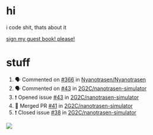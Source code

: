 # hi
i code shit, thats about it

[sign my guest book! please!](https://github.com/Just-a-Unity-Dev/Just-a-Unity-Dev/issues/new?&body=Sign%20my%20guest%20book%20by%20placing%20your%20name%20in%20the%20title,%20how%27d%20you%20get%20to%20this%20page%20and%20why?%20Don%27t%20forget%20you%20have%20an%20entire%20notebook%20in%20your%20hands!)


# stuff
<!--START_SECTION:activity-->
1. 🗣 Commented on [#366](https://github.com/Nyanotrasen/Nyanotrasen/issues/366) in [Nyanotrasen/Nyanotrasen](https://github.com/Nyanotrasen/Nyanotrasen)
2. 🗣 Commented on [#43](https://github.com/2G2C/nanotrasen-simulator/issues/43) in [2G2C/nanotrasen-simulator](https://github.com/2G2C/nanotrasen-simulator)
3. ❗️ Opened issue [#43](https://github.com/2G2C/nanotrasen-simulator/issues/43) in [2G2C/nanotrasen-simulator](https://github.com/2G2C/nanotrasen-simulator)
4. 🎉 Merged PR [#41](https://github.com/2G2C/nanotrasen-simulator/pull/41) in [2G2C/nanotrasen-simulator](https://github.com/2G2C/nanotrasen-simulator)
5. ❗️ Closed issue [#38](https://github.com/2G2C/nanotrasen-simulator/issues/38) in [2G2C/nanotrasen-simulator](https://github.com/2G2C/nanotrasen-simulator)
<!--END_SECTION:activity-->

![](https://github-profile-summary-cards.vercel.app/api/cards/profile-details?username=Just-a-Unity-Dev&theme=solarized_dark)
